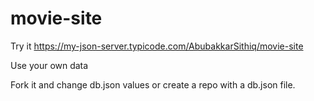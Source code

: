 # movie-site

Try it
https://my-json-server.typicode.com/AbubakkarSithiq/movie-site

Use your own data

Fork it and change db.json values or create a repo with a db.json file.
